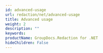 ```yaml
---
id: advanced-usage
url: redaction/net/advanced-usage
title: Advanced usage
weight: 2
description: ""
keywords: 
productName: GroupDocs.Redaction for .NET
hideChildren: False
---
```

